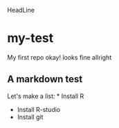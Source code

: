 HeadLine
# my-test
My first repo
okay! looks fine
allright

## A markdown test

Let's make a list:
*
 Install R
* Install R-studio
* Install git